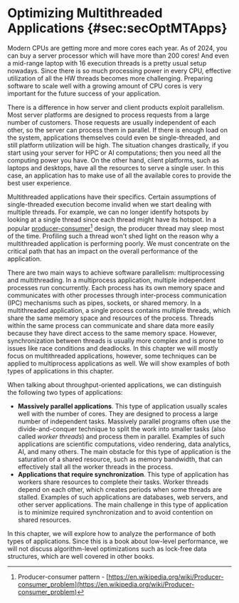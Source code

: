 # Optimizing Multithreaded Applications {#sec:secOptMTApps}

Modern CPUs are getting more and more cores each year. As of 2024, you can buy a server processor which will have more than 200 cores! And even a mid-range laptop with 16 execution threads is a pretty usual setup nowadays. Since there is so much processing power in every CPU, effective utilization of all the HW threads becomes more challenging. Preparing software to scale well with a growing amount of CPU cores is very important for the future success of your application.

There is a difference in how server and client products exploit parallelism. Most server platforms are designed to process requests from a large number of customers. Those requests are usually independent of each other, so the server can process them in parallel. If there is enough load on the system, applications themselves could even be single-threaded, and still platform utilization will be high. The situation changes drastically, if you start using your server for HPC or AI computations; then you need all the computing power you have. On the other hand, client platforms, such as laptops and desktops, have all the resources to serve a single user. In this case, an application has to make use of all the available cores to provide the best user experience.

Multithreaded applications have their specifics. Certain assumptions of single-threaded execution become invalid when we start dealing with multiple threads. For example, we can no longer identify hotspots by looking at a single thread since each thread might have its hotspot. In a popular [producer-consumer](https://en.wikipedia.org/wiki/Producer–consumer_problem)[^5] design, the producer thread may sleep most of the time. Profiling such a thread won't shed light on the reason why a multithreaded application is performing poorly. We must concentrate on the critical path that has an impact on the overall performance of the application.

There are two main ways to achieve software parallelism: multiprocessing and multithreading. In a multiprocess application, multiple independent processes run concurrently. Each process has its own memory space and communicates with other processes through inter-process communication (IPC) mechanisms such as pipes, sockets, or shared memory. In a multithreaded application, a single process contains multiple threads, which share the same memory space and resources of the process. Threads within the same process can communicate and share data more easily because they have direct access to the same memory space. However, synchronization between threads is usually more complex and is prone to issues like race conditions and deadlocks. In this chapter we will mostly focus on multithreaded applications, however, some techniques can be applied to multiprocess applications as well. We will show examples of both types of applications in this chapter.

When talking about throughput-oriented applications, we can distinguish the following two types of applications:

* **Massively parallel applications**. This type of application usually scales well with the number of cores. They are designed to process a large number of independent tasks. Massively parallel programs often use the divide-and-conquer technique to split the work into smaller tasks (also called *worker threads*) and process them in parallel. Examples of such applications are scientific computations, video rendering, data analytics, AI, and many others. The main obstacle for this type of application is the saturation of a shared resource, such as memory bandwidth, that can effectively stall all the worker threads in the process.
* **Applications that require synchronization**. This type of application has workers share resources to complete their tasks. Worker threads depend on each other, which creates periods when some threads are stalled. Examples of such applications are databases, web servers, and other server applications. The main challenge in this type of application is to minimize required synchronization and to avoid contention on shared resources.

In this chapter, we will explore how to analyze the performance of both types of applications. Since this is a book about low-level performance, we will not discuss algorithm-level optimizations such as lock-free data structures, which are well covered in other books.

[^5]: Producer-consumer pattern - [https://en.wikipedia.org/wiki/Producer-consumer_problem](https://en.wikipedia.org/wiki/Producer-consumer_problem)
